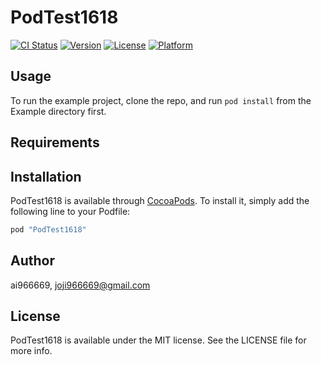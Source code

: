 # PodTest1618

[![CI Status](http://img.shields.io/travis/ai966669/PodTest1618.svg?style=flat)](https://travis-ci.org/ai966669/PodTest1618)
[![Version](https://img.shields.io/cocoapods/v/PodTest1618.svg?style=flat)](http://cocoapods.org/pods/PodTest1618)
[![License](https://img.shields.io/cocoapods/l/PodTest1618.svg?style=flat)](http://cocoapods.org/pods/PodTest1618)
[![Platform](https://img.shields.io/cocoapods/p/PodTest1618.svg?style=flat)](http://cocoapods.org/pods/PodTest1618)

## Usage

To run the example project, clone the repo, and run `pod install` from the Example directory first.

## Requirements

## Installation

PodTest1618 is available through [CocoaPods](http://cocoapods.org). To install
it, simply add the following line to your Podfile:

```ruby
pod "PodTest1618"
```

## Author

ai966669, joji966669@gmail.com

## License

PodTest1618 is available under the MIT license. See the LICENSE file for more info.
